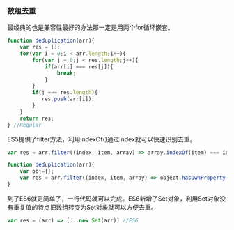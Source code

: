 ### 数组去重
最经典的也是兼容性最好的办法那一定是用两个for循环嵌套。
```js
function deduplication(arr){
	var res = [];
	for(var i = 0;i < arr.length;i++){
		for(var j = 0;j < res.length;j++){
			if(arr[i] === res[j]){
				break;
			}
		}
		if(j === res.length){
		   res.push(arr[i]);
		}
	}
	return res;
} //Regular
```
ES5提供了filter方法，利用indexOf()通过index就可以快速识别去重。
```js
var res = arr.filter((index, item, array) => array.indexOf(item) === index) //ES5

function deduplication(arr){
	var obj={};
	var res = arr.filter((index, item, array) => object.hasOwnProperty(typeof item + JSON.stringify(item)) ? false : (obj[typeof item + JSON.stringify(item)] = true)) //Object
}
```
到了ES6就更简单了，一行代码就可以完成。ES6新增了Set对象，利用Set对象没有重复值的特点把数组转变为Set对象就可以方便去重。
```js
var res = (arr) => [...new Set(arr)] //ES6
```
